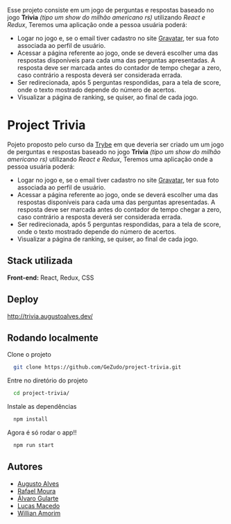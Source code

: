 Esse projeto consiste em um jogo de perguntas e respostas baseado no jogo **Trivia** _(tipo um show do milhão americano rs)_ utilizando _React e Redux_, Teremos uma aplicação onde a pessoa usuária poderá:

  - Logar no jogo e, se o email tiver cadastro no site [Gravatar](https://pt.gravatar.com/), ter sua foto associada ao perfil de usuário.
  - Acessar a página referente ao jogo, onde se deverá escolher uma das respostas disponíveis para cada uma das perguntas apresentadas. A resposta deve ser marcada antes do contador de tempo chegar a zero, caso contrário a resposta deverá ser considerada errada.
  - Ser redirecionada, após 5 perguntas respondidas, para a tela de score, onde o texto mostrado depende do número de acertos.
  - Visualizar a página de ranking, se quiser, ao final de cada jogo.


# Project Trivia

Pojeto proposto pelo curso da [Trybe](https://betrybe.com) em que deveria ser criado um um jogo de perguntas e respostas baseado no jogo **Trivia** _(tipo um show do milhão americano rs)_ utilizando _React e Redux_, Teremos uma aplicação onde a pessoa usuária poderá:

  - Logar no jogo e, se o email tiver cadastro no site [Gravatar](https://pt.gravatar.com/), ter sua foto associada ao perfil de usuário.
  - Acessar a página referente ao jogo, onde se deverá escolher uma das respostas disponíveis para cada uma das perguntas apresentadas. A resposta deve ser marcada antes do contador de tempo chegar a zero, caso contrário a resposta deverá ser considerada errada.
  - Ser redirecionada, após 5 perguntas respondidas, para a tela de score, onde o texto mostrado depende do número de acertos.
  - Visualizar a página de ranking, se quiser, ao final de cada jogo.


## Stack utilizada

**Front-end:** React, Redux, CSS


## Deploy

<http://trivia.augustoalves.dev/>


## Rodando localmente

Clone o projeto

```bash
  git clone https://github.com/GeZudo/project-trivia.git
```

Entre no diretório do projeto

```bash
  cd project-trivia/
```

Instale as dependências

```bash
  npm install
```

Agora é só rodar o app!!

```bash
  npm run start
```


## Autores

- [Augusto Alves](https://github.com/GeZudo)
- [Rafael Moura](https://github.com/RafaelMoura11)
- [Álvaro Gularte](https://github.com/alvarogularte)
- [Lucas Macedo](https://github.com/Luc45-R-Macedo)
- [Willian Amorim](https://github.com/WillianAmorim)
